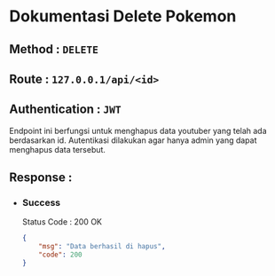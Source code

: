 # Dokumentasi Delete Pokemon
## **Method :**  `DELETE`
## **Route :**  `127.0.0.1/api/<id>`
## **Authentication :**  `JWT`
Endpoint ini berfungsi untuk menghapus data youtuber yang telah ada berdasarkan id. Autentikasi dilakukan agar hanya admin yang dapat menghapus data tersebut. 

## **Response :**

- ### **Success**
    Status Code : 200 OK
    ```json
    {
        "msg": "Data berhasil di hapus",
        "code": 200
    }
    ```
